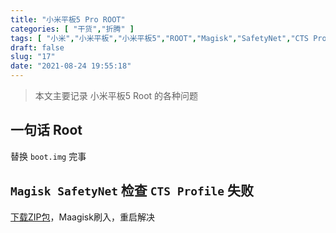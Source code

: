 ```yaml
---
title: "小米平板5 Pro ROOT"
categories: [ "干货","折腾" ]
tags: [ "小米","小米平板","小米平板5","ROOT","Magisk","SafetyNet","CTS Profile" ]
draft: false
slug: "17"
date: "2021-08-24 19:55:18"
---
```


> 本文主要记录 小米平板5 Root 的各种问题
## 一句话 Root
替换 `boot.img` 完事
## `Magisk SafetyNet` 检查 `CTS Profile` 失败
[下载ZIP包](https://github.com/kdrag0n/safetynet-fix/releases)，Maagisk刷入，重启解决